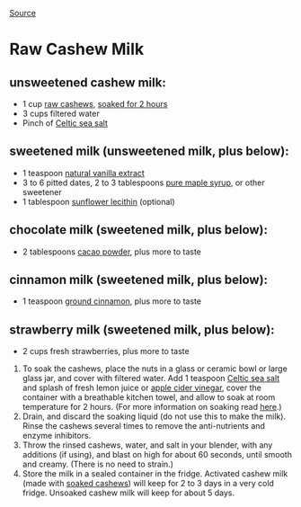 [Source](http://healthyblenderrecipes.com/recipes/home_made_raw_cashew_milk "Permalink to Raw Cashew Milk | Cashew Nut Milk Recipe")

# Raw Cashew Milk
## unsweetened cashew milk:

-   1 cup [raw cashews], [soaked for 2 hours]
-   3 cups filtered water 
-   Pinch of [Celtic sea salt]

## sweetened milk (unsweetened milk, plus below):

-   1 teaspoon [natural vanilla extract ]
-   3 to 6 pitted dates, 2 to 3 tablespoons [pure maple syrup], or other
    sweetener
-   1 tablespoon [sunflower lecithin] (optional)

## chocolate milk (sweetened milk, plus below):

-   2 tablespoons [cacao powder], plus more to taste 

## cinnamon milk (sweetened milk, plus below):

-   1 teaspoon [ground cinnamon], plus more to taste​

## strawberry milk (sweetened milk, plus below):

-   2 cups fresh strawberries, plus more to taste

1.  To soak the cashews, place the nuts in a glass or ceramic bowl or
    large glass jar, and cover with filtered water. Add 1 teaspoon
    [Celtic sea salt] and splash of fresh lemon juice or [apple cider
    vinegar], cover the container with a breathable kitchen towel, and
    allow to soak at room temperature for 2 hours. (For more information
    on soaking read [here][soaked for 2 hours].)
2.  Drain, and discard the soaking liquid (do not use this to make the
    milk). Rinse the cashews several times to remove the anti-nutrients
    and enzyme inhibitors.
3.  Throw the rinsed cashews, water, and salt in your blender, with any
    additions (if using), and blast on high for about 60 seconds, until
    smooth and creamy. (There is no need to strain.)
4.  Store the milk in a sealed container in the fridge. Activated cashew
    milk (made with [soaked cashews][soaked for 2 hours]) will keep for
    2 to 3 days in a very cold fridge. Unsoaked cashew milk will keep
    for about 5 days.


  [raw cashews]: http://amzn.to/1r3g06G
  [soaked for 2 hours]: http://healthyblenderrecipes.com/hints_tips/soaking_nuts_seeds_grains
  [Celtic sea salt]: http://amzn.to/1XBuCEf
  [natural vanilla extract ]: http://amzn.to/1TwVZeF
  [pure maple syrup]: http://amzn.to/1TwW1Dj
  [sunflower lecithin]: http://amzn.to/1Xfxbhe
  [cacao powder]: http://amzn.to/1TwWjdy
  [ground cinnamon]: http://amzn.to/1Xfxqsy
  [apple cider vinegar]: http://amzn.to/1TwVLV5
